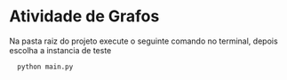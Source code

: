 # Atividade de Grafos

Na pasta raiz do projeto execute o seguinte comando no terminal, depois escolha a instancia de teste

```
  python main.py
```
